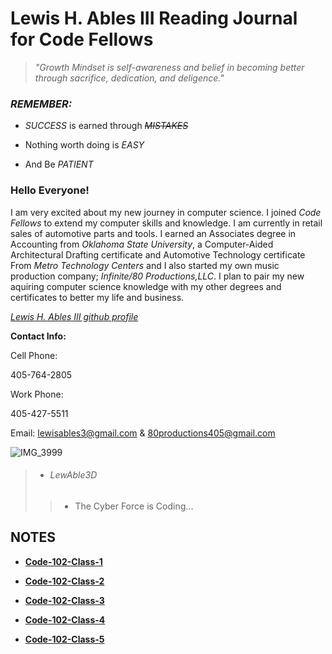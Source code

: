 # Lewis H. Ables III Reading Journal for Code Fellows

> *"Growth Mindset is self-awareness and belief in becoming better through sacrifice, dedication, and deligence."*

### _REMEMBER:_ 

- _SUCCESS_ is earned through ~~_MISTAKES_~~

- Nothing worth doing is _EASY_

- And Be _PATIENT_

### Hello Everyone!

I am very excited about my new journey in computer science. I joined _Code Fellows_ to extend my computer skills and knowledge. 
I am currently in retail sales of automotive parts and tools. I earned an Associates degree in Accounting from _Oklahoma State University_, a Computer-Aided Architectural Drafting certificate and Automotive Technology certificate From _Metro Technology Centers_ and I also started my own music production company; _Infinite/80 Productions,LLC_. I plan to pair my new aquiring computer science knowledge with my other degrees and certificates to better my life and business.

*[Lewis H. Ables III github profile](https://github.com/Lewable3d)*

 **Contact Info:**
 
 Cell Phone: 
 
 405-764-2805

 Work Phone: 
 
 405-427-5511
 
 Email:  lewisables3@gmail.com & 80productions405@gmail.com

 ![IMG_3999](https://github.com/Lewable3d/reading-notes/assets/152819406/1c88fb87-f47c-47b2-aa54-0d0d517fb358)

> * ###### *LewAble3D*
>
> > * The Cyber Force is Coding...

## NOTES

- **[Code-102-Class-1](https://lewable3d.github.io/Code-102-Class-1/)**

- **[Code-102-Class-2](https://lewable3d.github.io/Code-102-Class-2/)**

- **[Code-102-Class-3](https://lewable3d.github.io/Code-102-Class-3/)**
 
- **[Code-102-Class-4](https://lewable3d.github.io/Code-102-Class-4/)**

- **[Code-102-Class-5](https://lewable3d.github.io/Code-102-Class-5/)**


